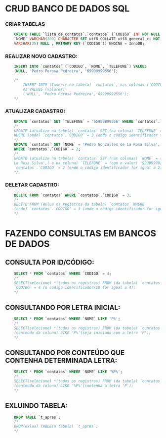 # CRUD BANCO DE DADOS SQL
### CRIAR TABELAS
```SQL
    CREATE TABLE `lista_de_contatos`.`contatos` (`CODIGO` INT NOT NULL AUTO_INCREMENT,
    `NOME` VARCHAR(200) CHARACTER SET utf8 COLLATE utf8_general_ci NOT NULL , `TELEFONE`
    VARCHAR(25) NULL , PRIMARY KEY (`CODIGO`)) ENGINE = InnoDB;
```

### REALIZAR NOVO CADASTRO:
```SQL
    INSERT INTO `contatos` (`CODIGO`, `NOME`, `TELEFONE`) VALUES
    (NULL, 'Pedro Perosa Pedreira', '65999999556');

    /*
        INSERT INTO (Inserir na tabela) `contatos`, nas colunas (`CODIGO`, `NOME`,`TELEFONE`)
        os VALUES (valores)
        ('NULL', 'Pedro Perosa Pedreira','65999999556');     
    */
```

### ATUALIZAR CADASTRO:
```SQL
    UPDATE `contatos` SET `TELEFONE` = '65999899556' WHERE `contatos`.`CODIGO` = 3;
    /*
    UPDATE (atualize na tabela) `contatos` SET (na coluna) `TELEFONE` = (com o valor) '65999899556'
    WHERE (onde) `contatos`.`CODIGO` = 3 (onde o código identificador for igual a 3);
    */
    UPDATE `contatos` SET `NOME` = 'Pedro Gonzalles de La Rosa Silva', `TELEFONE` = '99399999788'
    WHERE `contatos`.`CODIGO` = 2;
    /*
    UPDATE (atualize na tabela) `contatos` SET (nas colunas) `NOME` = (com o valor) 'Pedro Gonzalles de
    La Rosa Silva',( e na coluna) `TELEFONE` = (com o valor) '99399999788',  WHERE (onde) 
    `contatos`.`CODIGO` = 2 (onde o código identificador for igual a 2);
    */
```

### DELETAR CADASTRO:
```SQL
    DELETE FROM `contatos` WHERE `contatos`.`CODIGO` = 3;
    /*
    DELETE FROM (exlua os registros da tabela) `contatos` WHERE
    (onde) `contatos`.`CODIGO` = 3 (onde o código identificador for igual a 2);
    */
```

# FAZENDO CONSULTAS EM BANCOS DE DADOS
## CONSULTA POR ID/CÓDIGO:
```SQL
    SELECT * FROM `contatos` WHERE `CODIGO` = 4;
    /*
    SELECT(selecione) *(todos os registros) FROM (da tabela) `contatos` WHERE(onde)
    `CODIGO` = 4 (o código identificador/ID for igual a 4);
    */
```
## CONSULTANDO POR LETRA INICIAL:
```SQL
    SELECT * FROM `contatos` WHERE `NOME` LIKE 'P%';
    /*
    SELECT(selecione) *(todos os registros) FROM (da tabela) `contatos` WHERE(onde) `NOME`
    (conteúdo da coluna) LIKE 'P%'(seja iniciado com a letra 'P');
    */
```
## CONSULTANDO POR CONTEÚDO QUE CONTENHA DETERMINADA LETRA:
```SQL
    SELECT * FROM `contatos` WHERE `NOME` LIKE '%P%';
    /*
    SELECT(selecione) *(todos os registros) FROM (da tabela) `contatos` WHERE(onde) `NOME`
    (conteúdo da coluna) LIKE '%P%'(contenha a letra 'P');
    */
```

## EXLUINDO TABELA:
```SQL
    DROP TABLE `t_apres`;
    /*
    DROP(exlua) TABLE(a tabela) `t_apres`;
    */
```
